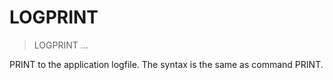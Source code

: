 # LOGPRINT

> LOGPRINT ...

PRINT to the application logfile. The syntax is the same as command PRINT.

